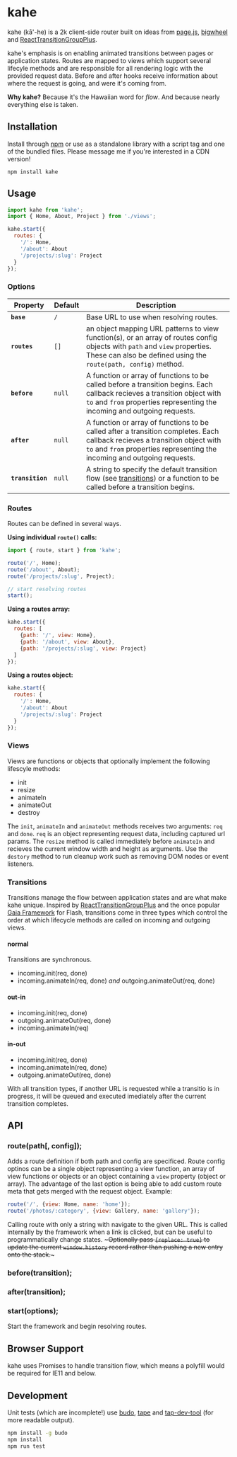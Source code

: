 # kahe

kahe (k&#257;'-he) is a 2k client-side router built on ideas from [page.js](https://visionmedia.github.io/page.js/), [bigwheel](https://github.com/bigwheel-framework/bigwheel) and [ReactTransitionGroupPlus](https://www.npmjs.com/package/react-transition-group-plus).

kahe's emphasis is on enabling animated transitions between pages or application states. Routes are mapped to views which support several lifecyle methods and are responsible for all rendering logic with the provided request data. Before and after hooks receive information about where the request is going, and were it's coming from. 

**Why kahe?** 
Because it's the Hawaiian word for _flow_. And because nearly everything else is taken.

## Installation

Install through [npm](https://www.npmjs.com/package/kahe) or use as a standalone library with a script tag and one of the bundled files. Please message me if you're interested in a CDN version!

`npm install kahe`

## Usage

```javascript
import kahe from 'kahe';
import { Home, About, Project } from './views';

kahe.start({
  routes: {
    '/': Home,
    '/about': About
    '/projects/:slug': Project
  }
});
```

### Options

Property         | Default  | Description
---------------- | -------- | -----------------------------------------
**`base`**       | `/`      | Base URL to use when resolving routes.
**`routes`**     | `[]`     | an object mapping URL patterns to view function(s), or an array of routes config objects with `path` and `view` properties. These can also be defined using the `route(path, config)` method.
**`before`**     | `null`   | A function or array of functions to be called before a transition begins. Each callback recieves a transition object with `to` and `from` properties representing the incoming and outgoing requests. 
**`after`**      | `null`   | A function or array of functions to be called after a transition completes. Each callback recieves a transition object with `to` and `from` properties representing the incoming and outgoing requests. 
**`transition`** | `null`   | A string to specify the default transition flow (see [transitions](#transitions)) or a function to be called before a transition begins.

### Routes

Routes can be defined in several ways.

**Using individual `route()` calls:**
```javascript
import { route, start } from 'kahe';

route('/', Home);
route('/about', About);
route('/projects/:slug', Project);

// start resolving routes
start();
```

**Using a routes array:**
```javascript
kahe.start({
  routes: [
    {path: '/', view: Home},
    {path: '/about', view: About},
    {path: '/projects/:slug', view: Project}
  ]
});
```

**Using a routes object:**
```javascript
kahe.start({
  routes: {
    '/': Home,
    '/about': About
    '/projects/:slug': Project
  }
});
```

### Views

Views are functions or objects that optionally implement the following lifescyle methods: 

- init
- resize
- animateIn
- animateOut
- destroy

The `init`, `animateIn` and `animateOut` methods receives two arguments: `req` and `done`. `req` is an object representing request data, including captured url params. The `resize` method is called immediately before `animateIn` and recieves the current window width and height as arguments. Use the `destory` method to run cleanup work such as removing DOM nodes or event listeners.

### Transitions

Transitions manage the flow between application states and are what make kahe unique. Inspired by [ReactTransitionGroupPlus](https://www.npmjs.com/package/react-transition-group-plus) and the once popular [Gaia Framework](https://github.com/stevensacks/Gaia-Framework/wiki/The-gaia-flow) for Flash, transitions come in three types which control the order at which lifecycle methods are called on incoming and outgoing views. 

#### normal

Transitions are synchronous. 

* incoming.init(req, done)
* incoming.animateIn(req, done) _and_ outgoing.animateOut(req, done)

#### out-in

* incoming.init(req, done)
* outgoing.animateOut(req, done)
* incoming.animateIn(req)

#### in-out

* incoming.init(req, done)
* incoming.animateIn(req, done)
* outgoing.animateOut(req, done)

With all transition types, if another URL is requested while a transitio is in progress, it will be queued and executed imediately after the current transition completes.

## API

### route(path[, config]);

Adds a route definition if both path and config are specificed. Route config optinos can be a single object representing a view function, an array of view functions or objects or an object containing a `view` property (object or array). The advantage of the last option is being able to add custom route meta that gets merged with the request object. Example:

```javascript
route('/', {view: Home, name: 'home'});
route('/photos/:category', {view: Gallery, name: 'gallery'});
```

Calling route with only a string with navigate to the given URL. This is called internally by the framework when a link is clicked, but can be useful to programmatically change states. ~~~Optionally pass `{replace: true}` to update the current `window.history` record rather than pushing a new entry onto the stack.~~~

### before(transition);

### after(transition);

### start(options);

Start the framework and begin resolving routes.

## Browser Support

kahe uses Promises to handle transition flow, which means a polyfill would be required for IE11 and below.

## Development

Unit tests (which are incomplete!) use [budo](https://www.npmjs.com/package/budo), [tape](https://www.npmjs.com/package/tape) and [tap-dev-tool](https://www.npmjs.com/package/tap-dev-tool) (for more readable output).

```bash
npm install -g budo
npm install
npm run test
```
